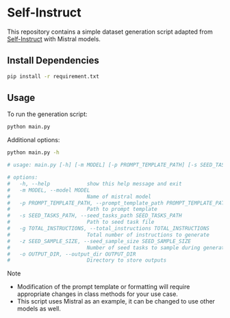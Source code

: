 # Self-Instruct

This repository contains a simple dataset generation script adapted from [Self-Instruct](https://arxiv.org/abs/2212.10560) with Mistral models.

## Install Dependencies

```bash
pip install -r requirement.txt
```

## Usage

To run the generation script:

```bash
python main.py
```

Additional options:

```bash
python main.py -h

# usage: main.py [-h] [-m MODEL] [-p PROMPT_TEMPLATE_PATH] [-s SEED_TASKS_PATH] [-g TOTAL_INSTRUCTIONS] [-z SEED_SAMPLE_SIZE] [-o OUTPUT_DIR]

# options:
#   -h, --help            show this help message and exit
#   -m MODEL, --model MODEL
#                         Name of mistral model
#   -p PROMPT_TEMPLATE_PATH, --prompt_template_path PROMPT_TEMPLATE_PATH
#                         Path to prompt template
#   -s SEED_TASKS_PATH, --seed_tasks_path SEED_TASKS_PATH
#                         Path to seed task file
#   -g TOTAL_INSTRUCTIONS, --total_instructions TOTAL_INSTRUCTIONS
#                         Total number of instructions to generate
#   -z SEED_SAMPLE_SIZE, --seed_sample_size SEED_SAMPLE_SIZE
#                         Number of seed tasks to sample during generation
#   -o OUTPUT_DIR, --output_dir OUTPUT_DIR
#                         Directory to store outputs
```

> [!Note]
> - Modification of the prompt template or formatting will require appropriate changes in class methods for your use case.
> - This script uses Mistral as an example, it can be changed to use other models as well.
